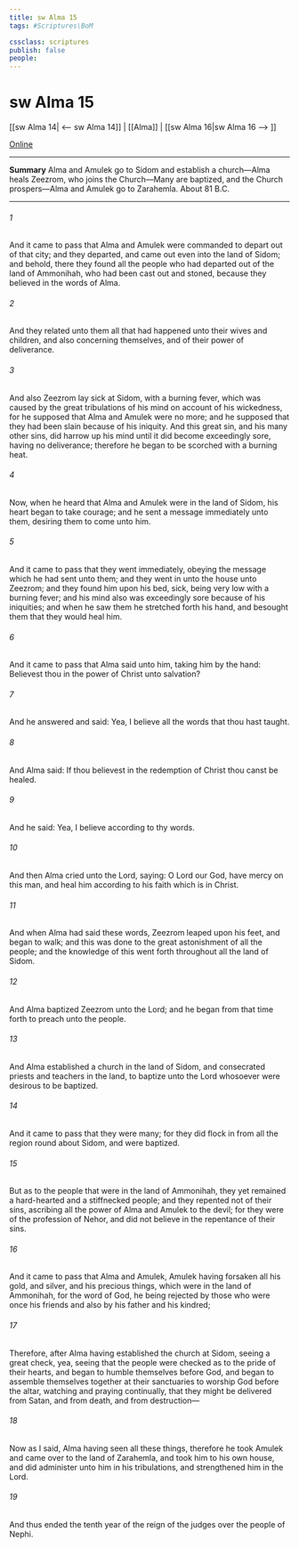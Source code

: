 ```yaml
---
title: sw Alma 15
tags: #Scriptures\BoM

cssclass: scriptures
publish: false
people:
---
```


# sw Alma 15
[[sw Alma 14| <-- sw Alma 14]] | [[Alma]] | [[sw Alma 16|sw Alma 16 --> ]]

[Online](https://churchofjesuschrist.org/study/scriptures/bofm/alma/15?lang=eng)

---
__Summary__
Alma and Amulek go to Sidom and establish a church—Alma heals Zeezrom, who joins the Church—Many are baptized, and the Church prospers—Alma and Amulek go to Zarahemla. About 81 B.C.

---
###### 1 
And it came to pass that Alma and Amulek were commanded to depart out of that city; and they departed, and came out even into the land of Sidom; and behold, there they found all the people who had departed out of the land of Ammonihah, who had been cast out and stoned, because they believed in the words of Alma.

###### 2 
And they related unto them all that had happened unto their wives and children, and also concerning themselves, and of their power of deliverance.

###### 3 
And also Zeezrom lay sick at Sidom, with a burning fever, which was caused by the great tribulations of his mind on account of his wickedness, for he supposed that Alma and Amulek were no more; and he supposed that they had been slain because of his iniquity. And this great sin, and his many other sins, did harrow up his mind until it did become exceedingly sore, having no deliverance; therefore he began to be scorched with a burning heat.

###### 4 
Now, when he heard that Alma and Amulek were in the land of Sidom, his heart began to take courage; and he sent a message immediately unto them, desiring them to come unto him.

###### 5 
And it came to pass that they went immediately, obeying the message which he had sent unto them; and they went in unto the house unto Zeezrom; and they found him upon his bed, sick, being very low with a burning fever; and his mind also was exceedingly sore because of his iniquities; and when he saw them he stretched forth his hand, and besought them that they would heal him.

###### 6 
And it came to pass that Alma said unto him, taking him by the hand: Believest thou in the power of Christ unto salvation?

###### 7 
And he answered and said: Yea, I believe all the words that thou hast taught.

###### 8 
And Alma said: If thou believest in the redemption of Christ thou canst be healed.

###### 9 
And he said: Yea, I believe according to thy words.

###### 10 
And then Alma cried unto the Lord, saying: O Lord our God, have mercy on this man, and heal him according to his faith which is in Christ.

###### 11 
And when Alma had said these words, Zeezrom leaped upon his feet, and began to walk; and this was done to the great astonishment of all the people; and the knowledge of this went forth throughout all the land of Sidom.

###### 12 
And Alma baptized Zeezrom unto the Lord; and he began from that time forth to preach unto the people.

###### 13 
And Alma established a church in the land of Sidom, and consecrated priests and teachers in the land, to baptize unto the Lord whosoever were desirous to be baptized.

###### 14 
And it came to pass that they were many; for they did flock in from all the region round about Sidom, and were baptized.

###### 15 
But as to the people that were in the land of Ammonihah, they yet remained a hard-hearted and a stiffnecked people; and they repented not of their sins, ascribing all the power of Alma and Amulek to the devil; for they were of the profession of Nehor, and did not believe in the repentance of their sins.

###### 16 
And it came to pass that Alma and Amulek, Amulek having forsaken all his gold, and silver, and his precious things, which were in the land of Ammonihah, for the word of God, he being rejected by those who were once his friends and also by his father and his kindred;

###### 17 
Therefore, after Alma having established the church at Sidom, seeing a great check, yea, seeing that the people were checked as to the pride of their hearts, and began to humble themselves before God, and began to assemble themselves together at their sanctuaries to worship God before the altar, watching and praying continually, that they might be delivered from Satan, and from death, and from destruction—

###### 18 
Now as I said, Alma having seen all these things, therefore he took Amulek and came over to the land of Zarahemla, and took him to his own house, and did administer unto him in his tribulations, and strengthened him in the Lord.

###### 19 
And thus ended the tenth year of the reign of the judges over the people of Nephi.

